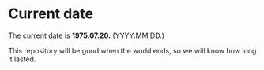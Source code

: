 # Current date

The current date is **1975.07.20.** (YYYY.MM.DD.)

This repository will be good when the world ends, so we will know how long it lasted.